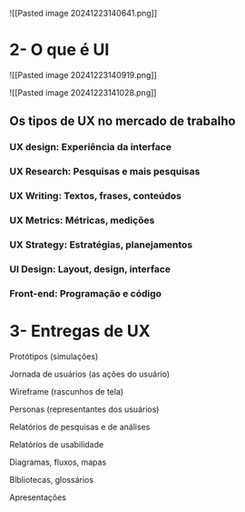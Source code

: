 ![[Pasted image 20241223140641.png]]

# 2- O que é UI

![[Pasted image 20241223140919.png]]

![[Pasted image 20241223141028.png]]


## Os tipos de UX no mercado de trabalho

### UX design: Experiência da interface

### UX Research: Pesquisas e mais pesquisas

### UX Writing: Textos, frases, conteúdos

### UX Metrics: Métricas, medições

### UX Strategy: Estratégias, planejamentos

### UI Design: Layout, design, interface

### Front-end: Programação e código


# 3- Entregas de UX

Protótipos (simulações)

Jornada de usuários (as ações do usuário)

Wireframe (rascunhos de tela)

Personas (representantes dos usuários)

Relatórios de pesquisas e de análises

Relatórios de usabilidade

Diagramas, fluxos, mapas

Blbliotecas, glossários

Apresentações

